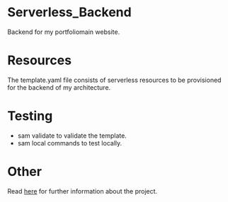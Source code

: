 # Serverless_Backend

Backend for my portfoliomain website.

# Resources

The template.yaml file consists of serverless resources to be provisioned for the backend of my architecture.

# Testing

- sam validate to validate the template.
- sam local commands to test locally.

# Other

Read <a href="https://abhishekcs96.github.io" target="blank" referrer_policy="no_referrer">here</a> for further information about the project.

